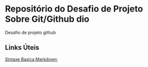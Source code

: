 # Repositório do Desafio de Projeto Sobre Git/Github dio
Desafio de projeto github

## Links Úteis
[Sintaxe Basica Markdown](https://www.markdownguide.org/basic-syntax/);
